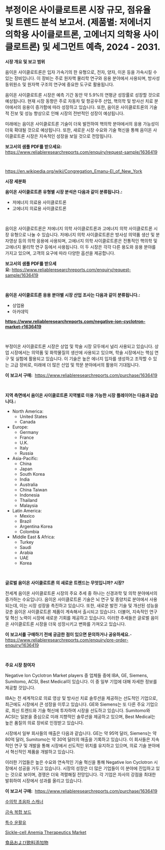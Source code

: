 <p><h1>부정이온 사이클로트론 시장 규모, 점유율 및 트렌드 분석 보고서. (제품별: 저에너지 의학용 사이클로트론, 고에너지 의학용 사이클로트론) 및 세그먼트 예측, 2024 - 2031.</h1></p><p><strong>시장 개요 및 보고 범위</strong></p>
<p><p>음이온 사이클로트론은 입자 가속기의 한 유형으로, 전자, 양자, 이온 등을 가속시킬 수 있는 장비입니다. 이 장비는 주로 원자핵 물리학 연구와 응용 분야에서 사용되며, 방사성 동위원소 및 원자핵 구조의 연구에 중요한 도구로 활용됩니다.</p><p>음이온 사이클로트론 시장은 예측 기간 동안 약 5.9%의 연평균 성장률로 성장할 것으로 예상됩니다. 현재 시장 동향은 주로 자동차 및 항공우주 산업, 핵의학 및 방사선 치료 분야에서의 응용이 증가함에 따라 성장하고 있습니다. 또한, 음이온 사이클로트론의 기술적 진보 및 성능 향상으로 인해 시장의 전반적인 성장이 예상됩니다.</p><p>미래에는 음이온 사이클로트론 기술이 더욱 발전하여 핵의학 분야에서의 응용 가능성이 더욱 확대될 것으로 예상됩니다. 또한, 새로운 시장 수요와 기술 혁신을 통해 음이온 사이클로트론 시장은 지속적인 성장을 보일 것으로 전망됩니다.</p></p>
<p><strong>보고서의 샘플 PDF를 받으세요:</strong> <a href="https://www.reliableresearchreports.com/enquiry/request-sample/1636419">https://www.reliableresearchreports.com/enquiry/request-sample/1636419</a></p>
<p>&nbsp;</p>
<p><a href="https://en.wikipedia.org/wiki/Congregation_Emanu-El_of_New_York">https://en.wikipedia.org/wiki/Congregation_Emanu-El_of_New_York</a></p>
<p><strong>시장 세분화</strong></p>
<p><strong>음이온 사이클로트론 유형별 시장 분석은 다음과 같이 분류됩니다.:</strong></p>
<p><ul><li>저에너지 의료용 사이클로트론</li><li>고에너지 의료용 사이클로트론</li></ul></p>
<p>&nbsp;</p>
<p><p>음이온 사이클로트론은 저에너지 의학 사이클로트론과 고에너지 의학 사이클로트론 시장 유형으로 나눌 수 있습니다. 저에너지 의학 사이클로트론은 방사성 의약품 생산 및 분자영상 등의 의학 응용에 사용되며, 고에너지 의학 사이클로트론은 전통적인 핵의학 및 고에너지 물리학 연구 등에서 사용됩니다. 이 두 시장은 각각 다른 용도와 응용 분야를 가지고 있으며, 고객의 요구에 따라 다양한 옵션을 제공합니다.</p></p>
<p><strong>보고서의 샘플 PDF를 받으세요:</strong>&nbsp;<a href="https://www.reliableresearchreports.com/enquiry/request-sample/1636419">https://www.reliableresearchreports.com/enquiry/request-sample/1636419</a></p>
<p>&nbsp;</p>
<p><strong> 음이온 사이클로트론 응용 분야별 시장 산업 조사는 다음과 같이 분류됩니다.:</strong></p>
<p><ul><li>상업용</li><li>아카데믹</li></ul></p>
<p><strong><a href="https://www.reliableresearchreports.com/negative-ion-cyclotron-market-r1636419">https://www.reliableresearchreports.com/negative-ion-cyclotron-market-r1636419</a></strong></p>
<p>&nbsp;</p>
<p><p>부정이온 사이클로트론 시장은 상업 및 학술 시장 모두에서 널리 사용되고 있습니다. 상업 시장에서는 의약품 및 화학물질의 생산에 사용되고 있으며, 학술 시장에서는 핵심 연구 및 실험에 활용되고 있습니다. 이 기술은 높은 에너지 입자를 생성하고 조작할 수 있는 고급 장비로, 미래에 더 많은 산업 및 학문 분야에서의 활용이 기대됩니다.</p></p>
<p><strong>이 보고서 구매:</strong>&nbsp; <a href="https://www.reliableresearchreports.com/purchase/1636419">https://www.reliableresearchreports.com/purchase/1636419</a></p>
<p>&nbsp;</p>
<p><strong>지역 측면에서 음이온 사이클로트론 지역별로 이용 가능한 시장 플레이어는 다음과 같습니다.:</strong></p>
<p><ul>
    <li>
        North America:
        <ul>
            <li>United States</li>
            <li>Canada</li>
        </ul>
    </li>
    <li>
        Europe:
        <ul>
            <li>Germany</li>
            <li>France</li>
            <li>U.K.</li>
            <li>Italy</li>
            <li>Russia</li>
        </ul>
    </li>
    <li>
        Asia-Pacific:
        <ul>
            <li>China</li>
            <li>Japan</li>
            <li>South Korea</li>
            <li>India</li>
            <li>Australia</li>
            <li>China Taiwan</li>
            <li>Indonesia</li>
            <li>Thailand</li>
            <li>Malaysia</li>
        </ul>
    </li>
    <li>
        Latin America:
        <ul>
            <li>Mexico</li>
            <li>Brazil</li>
            <li>Argentina Korea</li>
            <li>Colombia</li>
        </ul>
    </li>
    <li>
        Middle East & Africa:
        <ul>
            <li>Turkey</li>
            <li>Saudi</li>
            <li>Arabia</li>
            <li>UAE</li>
            <li>Korea</li>
        </ul>
    </li>
    </ul></p>
<p>&nbsp;</p>
<p><strong>글로벌 음이온 사이클로트론 의 새로운 트렌드는 무엇입니까? 시장?</strong></p>
<p><p>전세계 음이온 사이클로트론 시장의 주요 추세 중 하나는 신경과학 및 의학 분야에서의 증가하는 수요입니다. 음이온 사이클로트론 기술은 뇌 연구 및 종양치료 분야에서 사용되는데, 이는 시장 성장을 촉진하고 있습니다. 또한, 새로운 발전 기술 및 개선된 성능을 갖춘 음이온 사이클로트론 제품이 계속해서 출시되고 있습니다. 더불어, 지속적인 연구 및 혁신 노력이 시장에 새로운 기회를 제공하고 있습니다. 이러한 추세들은 글로벌 음이온 사이클로트론 시장을 더욱 성장시키고 변화를 가져오고 있습니다.</p></p>
<p><strong>이 보고서를 구매하기 전에 궁금한 점이 있으면 문의하거나 공유하세요.</strong>- <a href="https://www.reliableresearchreports.com/enquiry/pre-order-enquiry/1636419">https://www.reliableresearchreports.com/enquiry/pre-order-enquiry/1636419</a></p>
<p>&nbsp;</p>
<p><strong>주요 시장 참여자</strong></p>
<p><p>Negative Ion Cyclotron Market players 중 업체들 중에 IBA, GE, Siemens, Sumitomo, ACSI, Best Medical이 있습니다. 이 중 일부 기업에 대해 자세한 정보를 제공할 것입니다.</p><p>IBA는 전 세계적으로 의료 영상 및 방사선 치료 솔루션을 제공하는 선도적인 기업으로, 최근에도 시장에서 큰 성장을 이루고 있습니다. GE와 Siemens는 또 다른 주요 기업으로, 최신 트렌드와 기술 혁신에 투자하여 시장을 선도하고 있습니다. Sumitomo와 ACSI는 일본을 중심으로 미래 지향적인 솔루션을 제공하고 있으며, Best Medical는 높은 품질의 의료 장비로 인정받고 있습니다.</p><p>시장에서 일부 회사들의 매출은 다음과 같습니다. GE는 약 95억 달러, Siemens는 약 80억 달러, Sumitomo는 약 30억 달러의 매출을 기록하고 있습니다. 이 회사들은 지속적인 연구 및 개발을 통해 시장에서 선도적인 위치를 유지하고 있으며, 의료 기술 분야에서 혁신적인 제품을 개발하고 있습니다.</p><p>이러한 기업들은 높은 수요와 연속적인 기술 혁신을 통해 Negative Ion Cyclotron 시장에서 성공을 거두고 있습니다. 시장의 성장은 더 많은 기업들이 이 분야에 진입하고 있는 것으로 보이며, 경쟁은 더욱 격렬해질 전망입니다. 각 기업은 자사의 강점을 최대한 발휘하여 시장에서 성과를 올리고 있습니다.</p></p>
<p><strong>이 보고서 구매:</strong>&nbsp;&nbsp;<a href="https://www.reliableresearchreports.com/purchase/1636419">https://www.reliableresearchreports.com/purchase/1636419</a></p>
<p><p><a href="https://github.com/Edwards13Jessica/Market-Research-Report-List-1/blob/main/6592855139967.md">수의학 초음파 스캐너</a></p><p><a href="https://github.com/chupp85/Market-Research-Report-List-1/blob/main/1238941139966.md">금속 복합 보드</a></p><p><a href="https://medium.com/@trishnachaudharytwinkle_51083/%ED%8A%B9%EC%88%98-%EC%9C%A4%ED%99%9C%EC%9C%A0-%EC%8B%9C%EC%9E%A5-%EA%B7%9C%EB%AA%A8%EB%8A%94-%EC%97%B0%ED%8F%89%EA%B7%A0-%EC%84%B1%EC%9E%A5%EB%A5%A0-%EB%A1%9C-%EC%A6%9D%EA%B0%80%ED%95%98%EA%B3%A0-%EC%9E%88%EC%9C%BC%EB%A9%B0-%EC%9D%B4-%EB%B3%B4%EA%B3%A0%EC%84%9C%EB%8A%94-%EC%9C%A0%ED%98%95-%EC%9D%91%EC%9A%A9-%EC%84%B1%EC%9E%A5-%EB%B0%8F-2024%EB%85%84%EB%B6%80%ED%84%B0-2031%EB%85%84%EA%B9%8C%EC%A7%80%EC%9D%98-%EC%98%88%EC%B8%A1%EC%97%90-%EB%8C%80%ED%95%9C-%EB%B6%84%EC%84%9D%EC%9D%84-%EB%8B%A4%EB%A3%B9%EB%8B%88%EB%8B%A4-5102c61c2711">특수 윤활유</a></p><p><a href="https://www.linkedin.com/pulse/sickle-cell-anemia-therapeutics-market-outlook-industry-wvcre">Sickle-cell Anemia Therapeutics Market</a></p><p><a href="https://github.com/oqoeusbvpadwjs08/Market-Research-Report-List-2/blob/main/8808778134699.md">食品および飲料添加物</a></p></p>